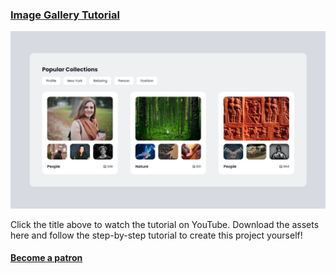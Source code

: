 ### [Image Gallery Tutorial]('https://www.youtube.com/watch?v=m8aP9cjInYU')

![](./thumbnail.jpg)

Click the title above to watch the tutorial on YouTube.
Download the assets here and follow the step-by-step tutorial to create this project yourself!

#### [Become a patron]("https://patreon.com/egator")
